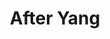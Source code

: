 ---
title: "After Yang"
year: 2021
rating: 3.5
stars: "★★★½"
rewatched: false
permalink: "after-yang"
watched_on: 2022-03-27
---